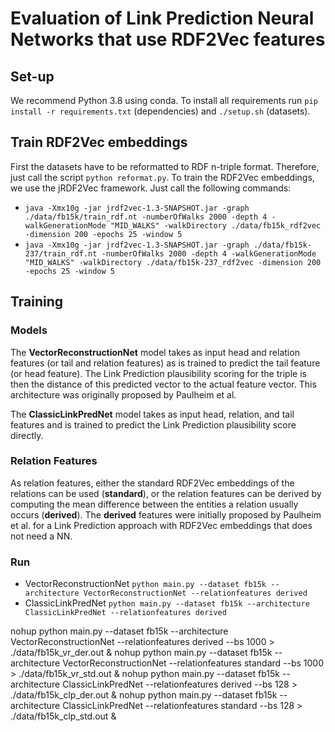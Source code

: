 # Evaluation of Link Prediction Neural Networks that use RDF2Vec features

## Set-up 
We recommend Python 3.8 using conda. To install all requirements run `pip install -r requirements.txt` (dependencies) 
and `./setup.sh` (datasets).

## Train RDF2Vec embeddings
First the datasets have to be reformatted to RDF n-triple format. Therefore, just call the script `python reformat.py`. 
To train the RDF2Vec embeddings, we use the jRDF2Vec framework. Just call the following commands: 
* `java -Xmx10g -jar jrdf2vec-1.3-SNAPSHOT.jar -graph ./data/fb15k/train_rdf.nt -numberOfWalks 2000 -depth 4 -walkGenerationMode "MID_WALKS" -walkDirectory ./data/fb15k_rdf2vec -dimension 200 -epochs 25 -window 5`
* `java -Xmx10g -jar jrdf2vec-1.3-SNAPSHOT.jar -graph ./data/fb15k-237/train_rdf.nt -numberOfWalks 2000 -depth 4 -walkGenerationMode "MID_WALKS" -walkDirectory ./data/fb15k-237_rdf2vec -dimension 200 -epochs 25 -window 5`


## Training

### Models
The **VectorReconstructionNet** model takes as input head and relation features (or tail and relation features) as is 
trained to predict the tail feature (or head feature). The Link Prediction plausibility scoring for the triple is then the distance of 
this predicted vector to the actual feature vector. This architecture was originally proposed by Paulheim et al.

The **ClassicLinkPredNet** model takes as input head, relation, and tail features and is trained to predict the 
Link Prediction plausibility score directly. 


### Relation Features
As relation features, either the standard RDF2Vec embeddings of the relations can be used (**standard**), or the 
relation features can be derived by computing the mean difference between the entities a relation usually 
occurs (**derived**). The **derived** features were initially proposed by Paulheim et al. for a Link Prediction approach 
with RDF2Vec embeddings that does not need a NN. 




### Run 
* VectorReconstructionNet `python main.py --dataset fb15k --architecture VectorReconstructionNet --relationfeatures derived`
* ClassicLinkPredNet `python main.py --dataset fb15k --architecture ClassicLinkPredNet --relationfeatures derived`


nohup python main.py --dataset fb15k --architecture VectorReconstructionNet --relationfeatures derived --bs 1000 > ./data/fb15k_vr_der.out &
nohup python main.py --dataset fb15k --architecture VectorReconstructionNet --relationfeatures standard --bs 1000 > ./data/fb15k_vr_std.out &
nohup python main.py --dataset fb15k --architecture ClassicLinkPredNet --relationfeatures derived --bs 128 > ./data/fb15k_clp_der.out &
nohup python main.py --dataset fb15k --architecture ClassicLinkPredNet --relationfeatures standard --bs 128 > ./data/fb15k_clp_std.out &
